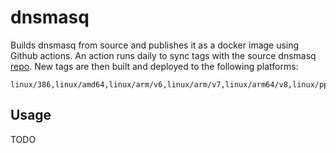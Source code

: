 # dnsmasq

Builds dnsmasq from source and publishes it as a docker image using Github actions. An action runs daily to sync tags with the source
dnsmasq [repo](https://thekelleys.org.uk/dnsmasq/doc.html). New tags are then built and deployed to the following platforms:

```
linux/386,linux/amd64,linux/arm/v6,linux/arm/v7,linux/arm64/v8,linux/ppc64le,linux/s390x
```

## Usage

TODO
